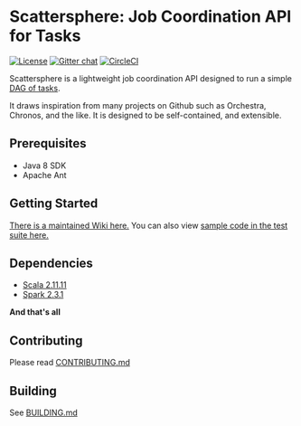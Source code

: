 # Scattersphere: Job Coordination API for Tasks

[![License](https://img.shields.io/badge/License-Apache%202.0-blue.svg)](https://opensource.org/licenses/Apache-2.0)
[![Gitter chat](https://badges.gitter.im/gitterHQ/gitter.png)](https://gitter.im/scattersphere)
[![CircleCI](https://circleci.com/gh/KenSuenobu/scattersphere.svg?style=svg)](https://circleci.com/gh/KenSuenobu/scattersphere)

Scattersphere is a lightweight job coordination API designed to run a simple 
[DAG of tasks](https://en.wikipedia.org/wiki/Directed_acyclic_graph).

It draws inspiration from many projects on Github such as Orchestra, Chronos, and
the like.  It is designed to be self-contained, and extensible.

## Prerequisites

- Java 8 SDK
- Apache Ant

## Getting Started

[There is a maintained Wiki here.](https://github.com/KenSuenobu/scattersphere/wiki)  You can also view
[sample code in the test suite here.](/scattersphere-core/src/test/scala/io/buildfactory/scattersphere/core/util)

## Dependencies

- [Scala 2.11.11](https://www.scala-lang.org)
- [Spark 2.3.1](http://spark.apache.org)

**And that's all**

## Contributing

Please read [CONTRIBUTING.md](/scattersphere-docs/CONTRIBUTING.md)

## Building

See [BUILDING.md](/scattersphere-docs/BUILDING.md)
